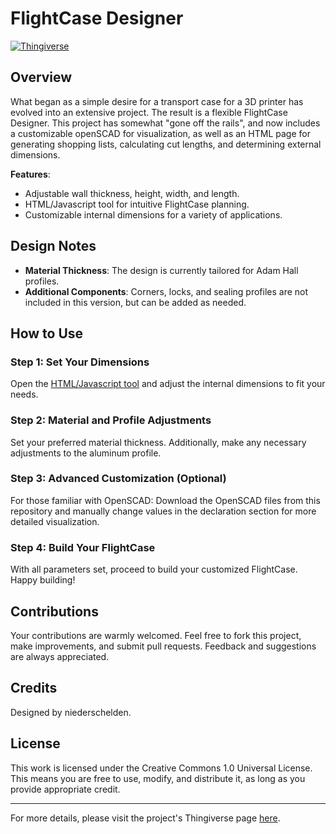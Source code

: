 # FlightCase Designer

[![Thingiverse](https://img.shields.io/badge/Available_on-Thingiverse-blue.svg?style=flat-square)](https://www.thingiverse.com/thing:6172123)

## Overview

What began as a simple desire for a transport case for a 3D printer has evolved into an extensive project. The result is a flexible FlightCase Designer. This project has somewhat "gone off the rails", and now includes a customizable openSCAD for visualization, as well as an HTML page for generating shopping lists, calculating cut lengths, and determining external dimensions.

**Features**:
- Adjustable wall thickness, height, width, and length.
- HTML/Javascript tool for intuitive FlightCase planning.
- Customizable internal dimensions for a variety of applications.

## Design Notes

- **Material Thickness**: The design is currently tailored for Adam Hall profiles.
- **Additional Components**: Corners, locks, and sealing profiles are not included in this version, but can be added as needed.

## How to Use

### Step 1: Set Your Dimensions
Open the [HTML/Javascript tool](https://niederschelden.github.io/flightcaseplaner/) and adjust the internal dimensions to fit your needs.

### Step 2: Material and Profile Adjustments
Set your preferred material thickness. Additionally, make any necessary adjustments to the aluminum profile.

### Step 3: Advanced Customization (Optional)
For those familiar with OpenSCAD: Download the OpenSCAD files from this repository and manually change values in the declaration section for more detailed visualization.

### Step 4: Build Your FlightCase
With all parameters set, proceed to build your customized FlightCase. Happy building!


## Contributions

Your contributions are warmly welcomed. Feel free to fork this project, make improvements, and submit pull requests. Feedback and suggestions are always appreciated.

## Credits

Designed by niederschelden.

## License

This work is licensed under the Creative Commons 1.0 Universal License. This means you are free to use, modify, and distribute it, as long as you provide appropriate credit.

---

For more details, please visit the project's Thingiverse page [here](https://www.thingiverse.com/thing:6172123).
